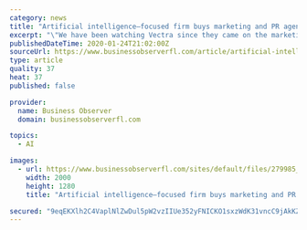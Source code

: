 ```yaml
---
category: news
title: "Artificial intelligence–focused firm buys marketing and PR agency"
excerpt: "\"We have been watching Vectra since they came on the marketing landscape in 2017. Being able to combine our expertise and the artificial intelligence technology that Vectra brings is going to result in efficiencies and value that will knock it out of the park.\" Vectra Digital was named to the GrowFL Top 50 Florida Companies to Watch list in 2019."
publishedDateTime: 2020-01-24T21:02:00Z
sourceUrl: https://www.businessobserverfl.com/article/artificial-intelligence-focused-firm-buys-marketing-and-pr-agency
type: article
quality: 37
heat: 37
published: false

provider:
  name: Business Observer
  domain: businessobserverfl.com

topics:
  - AI

images:
  - url: https://www.businessobserverfl.com/sites/default/files/279985_standard.png
    width: 2000
    height: 1280
    title: "Artificial intelligence–focused firm buys marketing and PR agency"

secured: "9eqEKXlh2C4VaplNlZwDul5pW2vzIIUe352yFNICKO1sxzWdK31vncC9jAkKZB5n2vqg/wF3qVS56LBD1zMcPDf69RXDekMzEWY/EYx2Z9UgXM9/ZbCoQgD/5tf7IiSxiK8yy7ZQAG8SKW2d0kyo9j6tXmI5nXjDDEh9tqiT4hMPlqFTilPCkFRIkd6PmYZ7dI347tm7roklp6vBdBpfTQu78EYcrVquvPhE2G8FpxuMfRk1LSKhsMpG/ZUanbv1oC2zVoajK+g6P9CA4EDqIgOL+DZa61EATxgJWcA5iYfuaUdIFOMVrLW0L7tw9XnB4V1JJr4zLgIEqj9B9WGn1IFdZFlt74ALjIad8SxC6bZR/7Xkpd8L74i7JBIwAzLHG5vuHsDuASh7TvfMTv+Rk1DihlPMnO9rvUbkEMxp/5tTFxPsM7LhOKZDd16Nyp7zRzwVCxa9TawcHiO+DKlSIjOQ9Bd5dy0p2v68NKziHX0=;ElMGnHJ27WaCL1WYPYdlVQ=="
---
```


